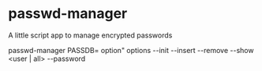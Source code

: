 # passwd-manager
A little script app to manage encrypted passwords

passwd-manager PASSDB=<password db> option"
options 
    --init
    --insert <user> <password>
    --remove <user>
    --show <user | all>
    --password <oldpwd> <newpwd>
